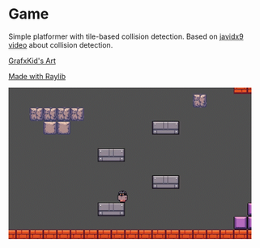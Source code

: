 # Game

Simple platformer with tile-based collision detection.
Based on [javidx9 video](https://youtu.be/oJvJZNyW_rw) about collision detection.

[GrafxKid's Art](https://grafxkid.itch.io)

[Made with Raylib](https://www.raylib.com)

![game image](https://github.com/Vini-SCandido/Game/blob/10f1235a886915654f35b6e0548cbfac4b873c32/2021-12-03_13-05-53_SparkVideo.gif?raw=true)
